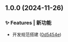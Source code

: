 

## 1.0.0 (2024-11-26)


### ✨ Features | 新功能

* 开发规范搭建 ([0d5454e](https://github.com/chuyuan132/vue-ts-template/commit/0d5454e0ac7073f851753f8126e8777259c6c737))
